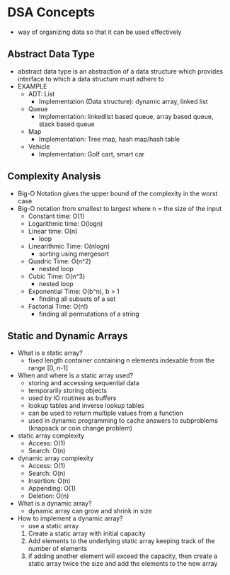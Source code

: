 # DSA Concepts

- way of organizing data so that it can be used effectively

## Abstract Data Type

- abstract data type is an abstraction of a data structure which provides interface to which a data structure must adhere to
- EXAMPLE
  - ADT: List
    - Implementation (Data structure): dynamic array, linked list
  - Queue
    - Implementation: linkedlist based queue, array based queue, stack based queue
  - Map
    - Implementation: Tree map, hash map/hash table
  - Vehicle
    - Implementation: Golf cart, smart car

## Complexity Analysis

- Big-O Notation gives the upper bound of the complexity in the worst case
- Big-O notation from smallest to largest where n = the size of the input
  - Constant time: O(1)
  - Logarithmic time: O(logn)
  - Linear time: O(n)
    - loop
  - Linearithmic Time: O(nlogn)
    - sorting using mergesort
  - Quadric Time: O(n^2)
    - nested loop
  - Cubic Time: O(n^3)
    - nested loop
  - Exponential Time: O(b^n), b > 1
    - finding all subsets of a set
  - Factorial Time: O(n!)
    - finding all permutations of a string

## Static and Dynamic Arrays

- What is a static array?
  - fixed length container containing n elements indexable from the range [0, n-1]
- When and where is a static array used?
  - storing and accessing sequential data
  - temporarily storing objects
  - used by IO routines as buffers
  - lookup tables and inverse lookup tables
  - can be used to return multiple values from a function
  - used in dynamic programming to cache answers to subproblems (knapsack or coin change problem)
- static array complexity
  - Access: O(1)
  - Search: O(n)
- dynamic array complexity
  - Access: O(1)
  - Search: O(n)
  - Insertion: O(n)
  - Appending: O(1)
  - Deletion: O(n)
- What is a dynamic array?
  - dynamic array can grow and shrink in size
- How to implement a dynamic array?
  - use a static array
  1. Create a static array with initial capacity
  2. Add elements to the underlying static array keeping track of the number of elements
  3. if adding another element will exceed the capacity, then create a static array twice the size and add the elements to the new array
